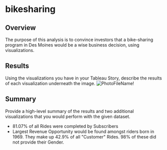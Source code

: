 # bikesharing

## Overview
The purpose of this analysis is to convince investors that a bike-sharing program in Des Moines would be a wise business decision, using visualizations. 

## Results
Using the visualizations you have in your Tableau Story, describe the results of each visualization underneath the image.
![PhotoFileName!](/Resources/photo_file.png)


## Summary
Provide a high-level summary of the results and two additional visualizations that you would perform with the given dataset.
  * 81.07% of all Rides were completed by Subscribers
  * Largest Revenue Opportunity would be found amongst riders born in 1969. They make up 42.9% of all "Customer" Rides. 98% of these did not provide their Gender. 
